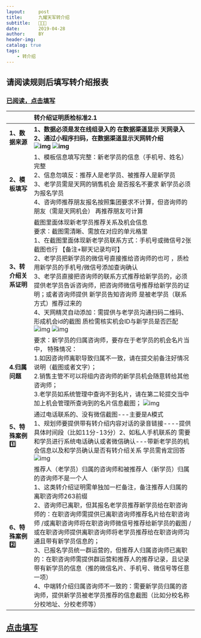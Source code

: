 ```yaml
---
layout:     post
title:      九耀天军转介绍
subtitle:   🙈🙊🙉
date:       2019-04-28
author:     BY
header-img: 
catalog: true
tags:
    - 转介绍
---
```


## 请阅读规则后填写转介绍报表
### [**已阅读，点击填写**](https://shimo.im/forms/lwNNd5BvAMIbx3ch/fill)

|                | **转介绍证明质检标准2.1**                                    |
| --------------------- | :----------------------------------------------------------- |
| **1、数据来源**       | **1、数据必须是发在线组录入的   在数据渠道显示 天网录入<br />2、通过小程序扫码，在数据渠道显示天网转介绍<br />![img](https://up.go28.cn//pimg/20190428112418.png!960)              ![img](https://up.go28.cn//pimg/20190428112515.png!960)** |
| **2、模板填写**       | 1、模板信息填写完整：新老学员的信息（手机号、姓名）完整 <br />2、信息勿填反：推荐人是老学员、被推荐人是新学员 <br />3、老学员需是天网的销售机会  是否报名不要求   新学员必须为报名学员<br /> 4、咨询师推荐朋友报名按照集团要求不计算，但咨询师的朋友（需是天网机会）    再推荐朋友可计算 |
| **3、转介绍关系证明** | 截图里面体现新老学员推荐关系及机会信息<br />要求：截图需清晰、需放在对应的单元格里<br /> 1、在截图里面体现新老学员联系方式：手机号或微信号2张截图也行 【备注+聊天记录均可】   <br />2、老学员把新学员的微信号直接推给咨询师的也可 ，质检用新学员的手机号/微信号添加查询确认 <br />3、老学员直接把咨询师的联系方式推荐给新学员的，必须提供老学员告诉咨询师，把咨询师微信号推荐给新学员的证明；或者咨询师提供  新学员告知咨询师  是被老学员（联系方式）推荐过来的<br /> 4、天网精灵自动添加：需提供与老学员沟通扫码二维码、形成机会id的截图    质检需核实机会ID与新学员是否匹配              ![img](https://up.go28.cn//pimg/20190428112724.png!960)              ![img](https://up.go28.cn//pimg/20190428112830.png!960) |
| **4.归属问题**        | 要求：新学员的归属咨询师，要存在于老学员的机会名片当中，      特殊情况：<br />1.如因咨询师离职导致归属不一致，请在提交前备注好情况说明（截图或者文字）；<br />2.销售主管不可以将组内咨询师的新学员机会随意转给其他咨询师；<br />3.老学员如系统管理中查询不到名片，请在第二轮提交当中加上机会管理所查询到的名片信息截图；              ![img](https://up.go28.cn//pimg/20190428112946.png!960) |
| **5、特殊案例1️⃣**      | 通过电话联系的、没有微信截图---主要是A模式<br />1、规划师要提供带有转介绍内容对话的录音链接----提供具体时间段（比如11分-13分）2、如私人手机联系的    需要和学员进行系统电话确认或者微信确认---带新老学员的机会信息以及和学员确认是否有转介绍关系  学员需肯定回答              ![img](https://up.go28.cn//pimg/20190428113058.png!960) |
| **6、特殊案例2️⃣**      | 推荐人（老学员）归属的咨询师和被推荐人（新学员）归属的咨询师不是一个人<br /> 1、这类转介绍证明需单独加一栏备注，备注推荐人归属的离职咨询师263前缀<br />2、咨询师已离职，但其报名老学员推荐新学员给在职咨询师的：在职咨询师需提供已离职咨询师推荐名片给在职咨询师   /或离职咨询师将在职咨询师微信号推荐给新学员的截图 /或在职咨询师提供离职咨询师将老学员推荐给在职咨询师沟通且带有新学员信息的；<br />3、已报名学员统一群运营的，但推荐人归属咨询师已离职的：在职咨询师需提供群运营和推荐人的推荐记录，且记录带有新学员的信息（推的微信名片、手机号、微信号等任意一项）<br /> 4、中端转介绍归属咨询师不一致的：需要新学员归属的咨询师，提供新学员被老学员推荐的信息截图（比如分校名称  分校地址、分校老师等） |

## [**点击填写**](https://shimo.im/forms/lwNNd5BvAMIbx3ch/fill)


​         